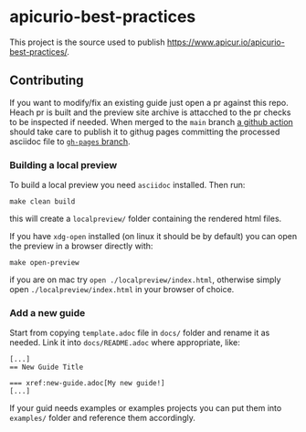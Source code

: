 # apicurio-best-practices

This project is the source used to publish https://www.apicur.io/apicurio-best-practices/.

## Contributing
If you want to modify/fix an existing guide just open a pr against this repo. Heach pr is built and the preview site archive is attacched to the pr checks to be inspected if needed. When merged to the `main` branch [a github action](https://github.com/Apicurio/apicurio-best-practices/blob/main/.github/workflows/publish.yml) should take care to publish it to githug pages committing the processed asciidoc file to [`gh-pages` branch](https://github.com/Apicurio/apicurio-best-practices/tree/gh-pages).

### Building a local preview
To build a local preview you need `asciidoc` installed. Then run:
```
make clean build
```
this will create a `localpreview/` folder containing the rendered html files. 

If you have `xdg-open` installed (on linux it should be by default) you can open the preview in a browser directly with:
```
make open-preview
```
if you are on mac try `open ./localpreview/index.html`, otherwise simply open `./localpreview/index.html` in your browser of choice.

### Add a new guide
Start from copying `template.adoc` file in `docs/` folder and rename it as needed. Link it into `docs/README.adoc` where appropriate, like:
```
[...]
== New Guide Title

=== xref:new-guide.adoc[My new guide!]
[...]
```
If your guid needs examples or examples projects you can put them into `examples/` folder and reference them accordingly.

